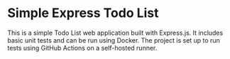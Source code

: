 # Simple Express Todo List

This is a simple Todo List web application built with Express.js. It includes basic unit tests and can be run using Docker. The project is set up to run tests using GitHub Actions on a self-hosted runner.
